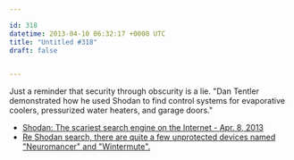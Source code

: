 ```yaml
---

id: 318
datetime: 2013-04-10 06:32:17 +0000 UTC
title: "Untitled #318"
draft: false


---
```


Just a reminder that security through obscurity is a lie. "Dan Tentler demonstrated how he used Shodan to find control systems for evaporative coolers, pressurized water heaters, and garage doors." 

 
 * [Shodan: The scariest search engine on the Internet - Apr. 8, 2013](http://money.cnn.com/2013/04/08/technology/security/shodan/)
 * [Re Shodan search, there are quite a few unprotected devices named "Neuromancer" and "Wintermute".](https://twitter.com/GreatDismal/status/321582491163049984)


